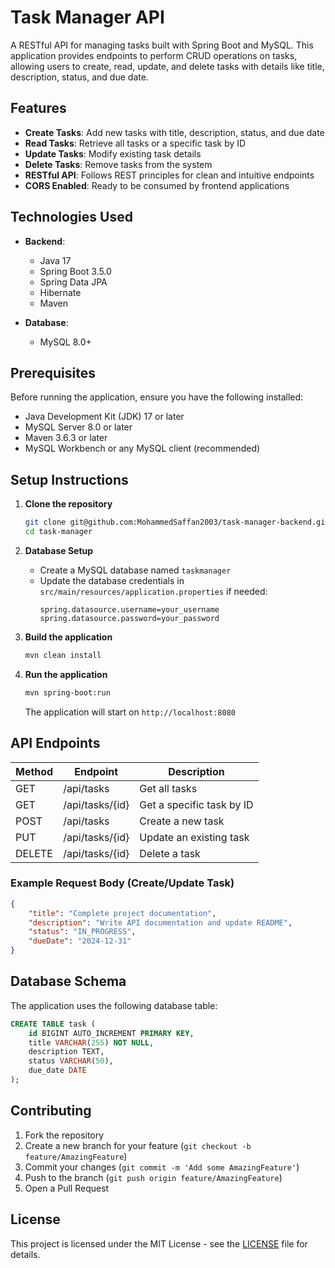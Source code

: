 # Task Manager API

A RESTful API for managing tasks built with Spring Boot and MySQL. This application provides endpoints to perform CRUD operations on tasks, allowing users to create, read, update, and delete tasks with details like title, description, status, and due date.

## Features

- **Create Tasks**: Add new tasks with title, description, status, and due date
- **Read Tasks**: Retrieve all tasks or a specific task by ID
- **Update Tasks**: Modify existing task details
- **Delete Tasks**: Remove tasks from the system
- **RESTful API**: Follows REST principles for clean and intuitive endpoints
- **CORS Enabled**: Ready to be consumed by frontend applications

## Technologies Used

- **Backend**:
  - Java 17
  - Spring Boot 3.5.0
  - Spring Data JPA
  - Hibernate
  - Maven

- **Database**:
  - MySQL 8.0+

## Prerequisites

Before running the application, ensure you have the following installed:

- Java Development Kit (JDK) 17 or later
- MySQL Server 8.0 or later
- Maven 3.6.3 or later
- MySQL Workbench or any MySQL client (recommended)

## Setup Instructions

1. **Clone the repository**
   ```bash
   git clone git@github.com:MohammedSaffan2003/task-manager-backend.git
   cd task-manager
   ```

2. **Database Setup**
   - Create a MySQL database named `taskmanager`
   - Update the database credentials in `src/main/resources/application.properties` if needed:
     ```properties
     spring.datasource.username=your_username
     spring.datasource.password=your_password
     ```

3. **Build the application**
   ```bash
   mvn clean install
   ```

4. **Run the application**
   ```bash
   mvn spring-boot:run
   ```
   The application will start on `http://localhost:8080`

## API Endpoints

| Method | Endpoint                | Description                          |
|--------|-------------------------|--------------------------------------|
| GET    | /api/tasks             | Get all tasks                        |
| GET    | /api/tasks/{id}        | Get a specific task by ID           |
| POST   | /api/tasks             | Create a new task                    |
| PUT    | /api/tasks/{id}        | Update an existing task              |
| DELETE | /api/tasks/{id}        | Delete a task                       |


### Example Request Body (Create/Update Task)

```json
{
    "title": "Complete project documentation",
    "description": "Write API documentation and update README",
    "status": "IN_PROGRESS",
    "dueDate": "2024-12-31"
}
```

## Database Schema

The application uses the following database table:

```sql
CREATE TABLE task (
    id BIGINT AUTO_INCREMENT PRIMARY KEY,
    title VARCHAR(255) NOT NULL,
    description TEXT,
    status VARCHAR(50),
    due_date DATE
);
```

## Contributing

1. Fork the repository
2. Create a new branch for your feature (`git checkout -b feature/AmazingFeature`)
3. Commit your changes (`git commit -m 'Add some AmazingFeature'`)
4. Push to the branch (`git push origin feature/AmazingFeature`)
5. Open a Pull Request

## License

This project is licensed under the MIT License - see the [LICENSE](LICENSE) file for details.
